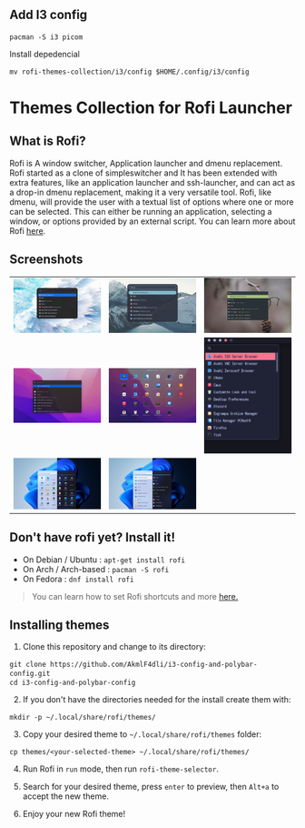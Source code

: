 ## Add I3 config
```
pacman -S i3 picom  
```
Install depedencial

```
mv rofi-themes-collection/i3/config $HOME/.config/i3/config
```

# Themes Collection for Rofi Launcher

## What is Rofi?

Rofi is A window switcher, Application launcher and dmenu replacement.
Rofi started as a clone of simpleswitcher and It has been extended with extra features,
like an application launcher and ssh-launcher, and can act as a drop-in dmenu replacement,
making it a very versatile tool. Rofi, like dmenu, will provide the user with a textual list of
options where one or more can be selected. This can either be running an application, selecting
a window, or options provided by an external script. You can learn more about Rofi [here](https://github.com/davatorium/rofi).

## Screenshots

| | | |
| --- | --- | --- |
| ![rounded-dark](screenshots/rounded-dark.gif) | ![rounded-nord-dark](screenshots/rounded-nord-dark.png) | ![squared](screenshots/squared.gif) |
| ![spotlight](screenshots/spotlight.gif) | ![launchpad](screenshots/launchpad.png) | ![simple-tokyonight](screenshots/simple-tokyonight.jpg) |
| ![windows11-grid](screenshots/windows11_grid.jpg) | ![windows11-list](screenshots/windows11_list.jpg) | |

## Don't have rofi yet? Install it!

- On Debian / Ubuntu : `apt-get install rofi`
- On Arch / Arch-based : `pacman -S rofi `
- On Fedora : `dnf install rofi`

> You can learn how to set Rofi shortcuts and more [here.](https://github.com/davatorium/rofi)

## Installing themes

1. Clone this repository and change to its directory:
```
git clone https://github.com/AkmlF4dli/i3-config-and-polybar-config.git
cd i3-config-and-polybar-config
```

2. If you don't have the directories needed for the install create them with:
```
mkdir -p ~/.local/share/rofi/themes/
```

3. Copy your desired theme to `~/.local/share/rofi/themes` folder:
```
cp themes/<your-selected-theme> ~/.local/share/rofi/themes/
```

4. Run Rofi in `run` mode, then run `rofi-theme-selector`.

5. Search for your desired theme, press `enter` to preview, then `Alt+a` to accept the new theme.

6. Enjoy your new Rofi theme!



